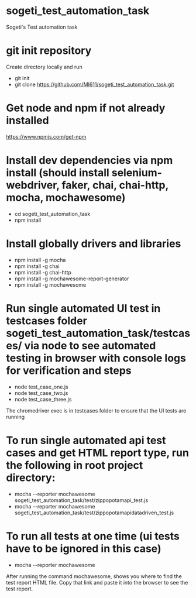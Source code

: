 # sogeti_test_automation_task
Sogeti's Test automation task

# git init repository
Create directory locally and run
- git init
- git clone https://github.com/MI611/sogeti_test_automation_task.git

# Get node and npm if not already installed
https://www.npmjs.com/get-npm

# Install dev dependencies via npm install (should install selenium-webdriver, faker, chai, chai-http, mocha, mochawesome)
- cd sogeti_test_automation_task
- npm install

# Install globally drivers and libraries
- npm install -g mocha
- npm install -g chai
- npm install -g chai-http
- npm install -g mochawesome-report-generator
- npm install -g mochawesome

# Run single automated UI test in testcases folder sogeti_test_automation_task/testcases/ via node to see automated testing in browser with console logs for verification and steps
- node test_case_one.js
- node test_case_two.js
- node test_case_three.js

The chromedriver exec is in testcases folder to ensure that the UI tests are running

# To run single automated api test cases and get HTML report type, run the following in root project directory: 
- mocha --reporter mochawesome sogeti_test_automation_task/test/zippopotamapi_test.js
- mocha --reporter mochawesome sogeti_test_automation_task/test/zippopotamapidatadriven_test.js

# To run all tests at one time (ui tests have to be ignored in this case)
- mocha --reporter mochawesome

After running the command mochawesome, shows you where to find the test report HTML file. Copy that link and paste it into the browser to see the test report.

